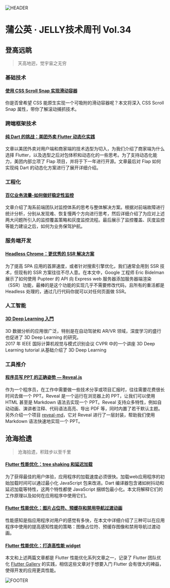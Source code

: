 ![HEADER](http://img30.360buyimg.com/ling/jfs/t1/137095/21/20075/206808/5fd81c32E1edc09ef/6ce412954ce16f5c.jpg)

# 蒲公英 · JELLY技术周刊 Vol.34

## 登高远眺

> 天高地迥，觉宇宙之无穷

### 基础技术

#### [使用 CSS Scroll Snap 实现滑动容器](http://3.cn/100Eepp-V)

你是否曾希望 CSS 能原生实现一个可吸附的滑动容器呢？本文将深入 CSS Scroll Snap 属性，带你了解滚动捕抓技术。

### 跨端框架技术

#### [纯 Dart 的挑战：美团外卖 Flutter 动态化实践](http://3.cn/10-0Eeq98)

文章以美团外卖对用户端和商家端的技术选型为切入，为我们介绍了商家端为什么选择 Flutter，以及选型之后对包体积和动态化的一些思考。为了支持动态化能力，美团内部立项了 Flap 项目，并将于下一年进行开源。文章最后对 Flap 如何实现纯 Dart 的动态化方案进行了展开详细介绍。

### 工程化

#### [百亿业务流量-如何做好稳定性监控](http://3.cn/100-EeqAz)

文章介绍了淘系前端团队对监控体系的思考与整体解决方案。根据对前端故障进行统计分析，分别从发现难、恢复慢两个方向进行思考，然后详细介绍了为应对上述两大问题所引入的监控覆盖策略和灰度监控流程。最后展示了监控覆盖、灰度监控等能力建设之后，如何为业务保驾护航。

### 服务端开发

#### [Headless Chrome：更优秀的 SSR 解决方案](http://3.cn/1-00Eeqmu)

为了提高 SPA 应用的首屏速度，或者针对搜索引擎优化，我们通常会用到 SSR 技术，但现有的 SSR 方案往往不尽人意。在本文中，Google 工程师 Eric Bidelman 展示了如何使用 Pupteer 的 API 向 Express web 服务器添加服务器端渲染（SSR）功能，最棒的是这个功能的实现几乎不需要修改代码，且所有的重活都是 Headless 处理的，通过几行代码你就可以对任何页面做 SSR。

### 人工智能

#### [3D Deep Learning 入門](http://3.cn/10-0EepTY)

3D 数据分析的应用很广泛，特别是在自动驾驶和 AR/VR 领域，深度学习的盛行也促进了 3D Deep Learning 的研究。\
2017 年 IEEE 国际计算机视觉与模式识别会议 CVPR 中的一个讲座 3D Deep Learning tutorial 从基础介绍了 3D Deep Learning

### 工具推介

#### [程序员写 PPT 的正确姿势 — Reveal.js](http://3.cn/-100EeqQv)

作为一个程序员，在工作中需要做一些技术分享或项目汇报时，往往需要花费很长时间去做一个 PPT。Reveal 是一个运行在浏览器上的 PPT，让我们可以使用 HTML 甚至是 Markdown 语法去实现一个 PPT。Reveal 支持众多特性，例如自动动画、演讲者注释、代码语法高亮、导出 PDF 等，同时内置了若干默认主题。另外介绍一个项目 [reveal-md](https://github.com/webpro/reveal-md)，它对 Reveal 进行了一层封装，帮助我们使用 Markdown 语法快速地实现一个 PPT。

## 沧海拾遗

> 沧海拾遗，积跬步以至千里

#### [Flutter 性能优化：tree shaking 和延迟加载](http://3.cn/1-00EeqAA)

为了获得最佳的用户体验，应用程序的加载速度必须很快。加载web应用程序的初始加载时间可以通过最小化 JavaScript 包来改进。Dart 编译器包含诸如树抖动和延迟加载等特性，这两个特性都使 JavaScript 捆绑包最小化。本文将解释它们的工作原理以及如何在应用程序中使用它们。

#### [Flutter 性能优化：图片占位符、预缓存和禁用导航过渡动画](http://3.cn/-100EepFI)

性能感知是指应用程序对用户的感觉有多快，在本文中详细介绍了三种可以在应用程序中使用的提高感知性能的策略：图像占位符、预缓存图像和禁用导航过渡动画。

#### [Flutter 性能优化：打造高性能 widget](http://3.cn/100E-epFJ)

本文和上述两篇文章都是 Flutter 性能优化系列文章之一，记录了 Flutter 团队优化 [Flutter Gallery](https://gallery.flutter.dev/#/) 的实践，相信这些文章对于想要入门 Flutter 会有很大的裨益，使得开发的应用更具性能。

![FOOTER](https://img20.360buyimg.com/ling/jfs/t1/93326/34/18555/167361/5e946665E13c912ae/9a8405dd8be2dad4.jpg)
